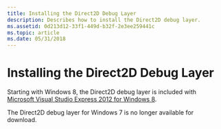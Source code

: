 ```yaml
---
title: Installing the Direct2D Debug Layer
description: Describes how to install the Direct2D debug layer.
ms.assetid: 0d213d12-33f1-449d-b32f-2e3ee259441c
ms.topic: article
ms.date: 05/31/2018
---
```


# Installing the Direct2D Debug Layer

Starting with Windows 8, the Direct2D debug layer is included with [Microsoft Visual Studio Express 2012 for Windows 8](https://www.microsoft.com/visualstudio/11/downloads).

The Direct2D debug layer for Windows 7 is no longer available for download.

 

 





